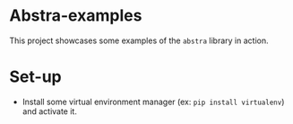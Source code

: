 # Abstra-examples

This project showcases some examples of the ```abstra``` library in action.

# Set-up
- Install some virtual environment manager (ex: `pip install virtualenv`) and activate it.

  
